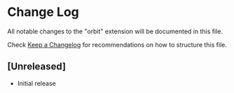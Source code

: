 # Change Log

All notable changes to the "orbit" extension will be documented in this file.

Check [Keep a Changelog](http://keepachangelog.com/) for recommendations on how to structure this file.

## [Unreleased]

- Initial release
